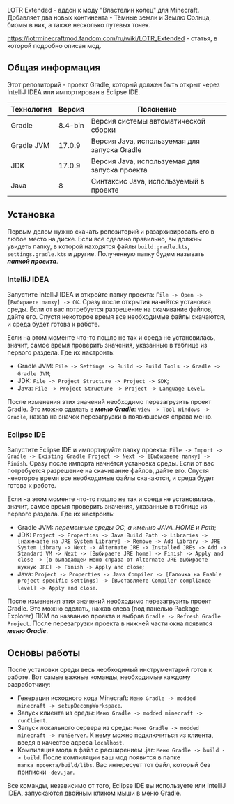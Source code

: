 LOTR Extended - аддон к моду "Властелин колец" для Minecraft. Добавляет два новых континента - Тёмные земли и Землю Солнца, биомы в них, а также несколько путевых точек.

https://lotrminecraftmod.fandom.com/ru/wiki/LOTR_Extended - статья, в которой подробно описан мод.

## Общая информация

Этот репозиторий - проект Gradle, который должен быть открыт через IntelliJ IDEA или импортирован в Eclipse IDE.

| Технология | Версия  | Пояснение                                     |
|------------|---------|-----------------------------------------------|
| Gradle     | 8.4-bin | Версия системы автоматической сборки          |
| Gradle JVM | 17.0.9  | Версия Java, используемая для запуска Gradle  |
| JDK        | 17.0.9  | Версия Java, используемая для запуска проекта |
| Java       | 8       | Синтаксис Java, используемый в проекте        |

## Установка

Первым делом нужно скачать репозиторий и разархивировать его в любое место на диске. Если всё сделано правильно, вы должны увидеть папку, в которой находятся файлы `build.gradle.kts`, `settings.gradle.kts` и другие. Полученную папку будем называть ***папкой проекта***.

### IntelliJ IDEA

Запустите IntelliJ IDEA и откройте папку проекта: `File -> Open -> [Выбираете папку] -> OK`. Сразу после открытия начнётся установка среды. Если от вас потребуется разрешение на скачивание файлов, дайте его. Спустя некоторое время все необходимые файлы скачаются, и среда будет готова к работе.

Если на этом моменте что-то пошло не так и среда не установилась, значит, самое время проверить значения, указанные в таблице из первого раздела. Где их настроить:
* Gradle JVM: `File -> Settings -> Build -> Build Tools -> Gradle -> Gradle JVM`;
* JDK: `File -> Project Structure -> Project -> SDK`;
* Java: `File -> Project Structure -> Project -> Language Level`.

После изменения этих значений необходимо перезагрузить проект Gradle. Это можно сделать в ***меню Gradle***: `View -> Tool Windows -> Gradle`, нажав на значок перезагрузки в появившемся справа меню.

### Eclipse IDE

Запустите Eclipse IDE и импортируйте папку проекта: `File -> Import -> Gradle -> Existing Gradle Project -> Next -> [Выбираете папку] -> Finish`. Сразу после импорта начнётся установка среды. Если от вас потребуется разрешение на скачивание файлов, дайте его. Спустя некоторое время все необходимые файлы скачаются, и среда будет готова к работе.

Если на этом моменте что-то пошло не так и среда не установилась, значит, самое время проверить значения, указанные в таблице из первого раздела. Где их настроить:
* Gradle JVM: *переменные среды ОС, а именно JAVA_HOME и Path*;
* JDK: `Project -> Properties -> Java Build Path -> Libraries -> [нажимаете на JRE System Library] -> Remove -> Add Library -> JRE System Library -> Next -> Alternate JRE -> Installed JREs -> Add -> Standard VM -> Next -> [Выбираете JRE home] -> Finish -> Apply and close -> [в выпадающем меню справа от Alternate JRE выбираете нужную JRE] -> Finish -> Apply and close`;
* Java: `Project -> Properties -> Java Compiler -> [Галочка на Enable project specific settings] -> [Выставляете Compiler compliance level] -> Apply and close`.

После изменения этих значений необходимо перезагрузить проект Gradle. Это можно сделать, нажав слева (под панелью Package Explorer) ПКМ по названию проекта и выбрав `Gradle -> Refresh Gradle Project`. После перезагрузки проекта в нижней части окна появится ***меню Gradle***. 

## Основы работы

После установки среды весь необходимый инструментарий готов к работе. Вот самые важные команды, необходимые каждому разработчику:

* Генерация исходного кода Minecraft: `Меню Gradle -> modded minecraft -> setupDecompWorkspace`.
* Запуск клиента из среды: `Меню Gradle -> modded minecraft -> runClient`.
* Запуск локального сервера из среды: `Меню Gradle -> modded minecraft -> runServer`. К нему можно подключиться из клиента, введя в качестве адреса `localhost`.
* Компиляция мода в файл с расширением .jar: `Меню Gradle -> build -> build`. После компиляции ваш мод появится в папке `папка_проекта/build/libs`. Вас интересует тот файл, который без приписки `-dev.jar`.

Все команды, независимо от того, Eclipse IDE вы используете или IntelliJ IDEA, запускаются двойным кликом мыши в меню Gradle.
